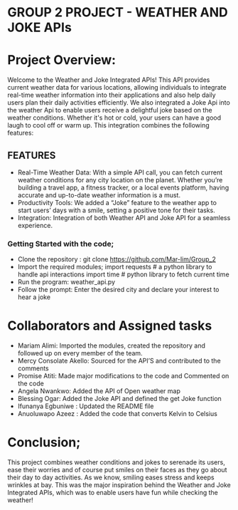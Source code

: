 # GROUP 2 PROJECT - WEATHER AND JOKE APIs
# Project Overview:
Welcome to the Weather and Joke Integrated APIs! This API provides current weather data for various locations, allowing individuals to integrate real-time weather information into their applications and also help daily users plan their daily activities efficiently. We also integrated a Joke Api into the weather Api to enable users receive a delightful joke based on the weather conditions. Whether it's hot or cold, your users can have a good laugh to cool off or warm up.
This integration combines the following features:
## FEATURES
*	Real-Time Weather Data: With a simple API call, you can fetch current weather conditions for any city location on the planet. Whether you’re building a travel app, a fitness tracker, or a local events platform, having accurate and up-to-date weather information is a must.
*	Productivity Tools: We added a “Joke” feature to the weather app to start users’ days with a smile, setting a positive tone for their tasks.
*	Integration: Integration of both Weather API and Joke API for a seamless experience.
### Getting Started with the code;
*	Clone the repository : git clone https://github.com/Mar-lim/Group_2
*	Import the required modules;
import requests # a python library to handle api interactions
import time # python library to fetch current time
*	Run the program: weather_api.py
*	Follow the prompt: Enter the desired city and declare your interest to hear a joke

# Collaborators and Assigned tasks
- Mariam Alimi: Imported the modules, created the repository and followed up on every member of the team.
- Mercy Consolate Akello: Sourced for the API’S and contributed to the comments
- Promise Atiti: Made major modifications to the code and Commented on the code
- Angela Nwankwo: Added the API of Open weather map
- Blessing Ogar: Added the Joke API and defined the get Joke function
- Ifunanya Egbuniwe : Updated the README file
- Anuoluwapo Azeez : Added the code that converts Kelvin to Celsius

# Conclusion;
This project combines weather conditions and jokes to serenade its users, ease their worries and of course put smiles on their faces as they go about their day to day activities. As we know, smiling eases stress and keeps wrinkles at bay. This was the major inspiration behind the Weather and Joke Integrated APIs, which was to enable users have fun while checking the weather!

